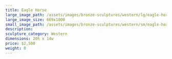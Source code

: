 ```yaml
---
title: Eagle Horse
large_image_path: /assets/images/bronze-sculptures/western/lg/eagle-horse.jpg
large_image_size: 669x1000
small_image_path: /assets/images/bronze-sculptures/western/sm/eagle-horse.jpg
description:
sculpture_category: Western
dimensions: 20h x 14w
price: $2,500
weight: 0
---
```

